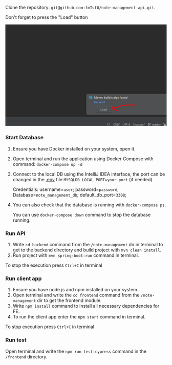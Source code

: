    Clone the repository: `git@github.com:fmIst0/note-management-api.git`.

   Don't forget to press the "Load" button
   
![load button](load_button.jpg)   

### Start Database
1. Ensure you have Docker installed on your system, open it.
2. Open terminal and run the application using Docker Compose with command: `docker-compose up -d`
3. Connect to the local DB using the IntelliJ IDEA interface, the port can be changed in the [.env](backend/.env) file `MYSQLDB_LOCAL_PORT=your port` (if needed)

   Credentials: username=`user`; password=`password`; Database=`note_management_db`; default_db_port=`3308`;
4. You can also check that the database is running with `docker-compose ps`.


   You can use `docker-compose down` command to stop the database running.


### Run API
1. Write `cd backend` command from the `/note-management` dir in terminal to get to the backend directory and build project with `mvn clean install`.
2. Run project with `mvn spring-boot:run` command in terminal.

To stop the execution press `Ctrl+C` in terminal 

### Run client app
1. Ensure you have node.js and npm installed on your system.
2. Open terminal and write the `cd frontend` command from the `/note-management` dir to get the frontend module.
3. Write `npm install` command to install all necessary dependencies for FE.
4. To run the client app enter the `npm start` command in terminal.

To stop execution press `Ctrl+C` in terminal

### Run test
Open terminal and write the `npm run test:cypress` command in the `/frontend` directory.